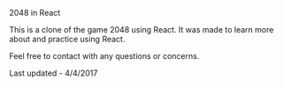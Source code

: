 2048 in React

This is a clone of the game 2048 using React. It was made to learn more about and practice using React.

Feel free to contact with any questions or concerns.

Last updated - 4/4/2017

